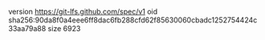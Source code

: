 version https://git-lfs.github.com/spec/v1
oid sha256:90da8f0a4eee6ff8dac6fb288cfd62f85630060cbadc1252754424c33aa79a88
size 6923
